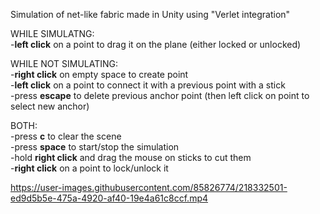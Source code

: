 Simulation of net-like fabric made in Unity using "Verlet integration"<br />

WHILE SIMULATNG:<br />
-**left click** on a point to drag it on the plane (either locked or unlocked)<br />

WHILE NOT SIMULATING:<br />
-**right click** on empty space to create point<br />
-**left click** on a point to connect it with a previous point with a stick<br />
-press **escape** to delete previous anchor point (then left click on point to select new anchor)

BOTH:<br />
-press **c** to clear the scene<br />
-press **space** to start/stop the simulation<br />
-hold **right click** and drag the mouse on sticks to cut them<br />
-**right click** on a point to lock/unlock it<br />

https://user-images.githubusercontent.com/85826774/218332501-ed9d5b5e-475a-4920-af40-19e4a61c8ccf.mp4
